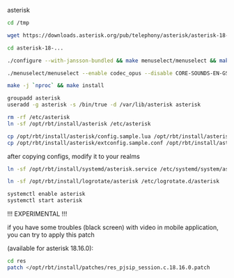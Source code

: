 asterisk

```bash
cd /tmp

wget https://downloads.asterisk.org/pub/telephony/asterisk/asterisk-18-current.tar.gz -O - | gzip -dc | tar -xvf -

cd asterisk-18-...

./configure --with-jansson-bundled && make menuselect/menuselect && make menuselect-tree

./menuselect/menuselect --enable codec_opus --disable CORE-SOUNDS-EN-GSM --enable CORE-SOUNDS-EN-WAV --enable CORE-SOUNDS-RU-WAV --enable MOH-OPSOUND-WAV

make -j `nproc` && make install
```

```bash
groupadd asterisk
useradd -g asterisk -s /bin/true -d /var/lib/asterisk asterisk
```

```bash
rm -rf /etc/asterisk
ln -sf /opt/rbt/install/asterisk /etc/asterisk
```

```bash
cp /opt/rbt/install/asterisk/config.sample.lua /opt/rbt/install/asterisk/config.lua
cp /opt/rbt/install/asterisk/extconfig.sample.conf /opt/rbt/install/asterisk/extconfig.conf
```

after copying configs, modify it to your realms

```bash
ln -sf /opt/rbt/install/systemd/asterisk.service /etc/systemd/system/asterisk.service
```

```bash
ln -sf /opt/rbt/install/logrotate/asterisk /etc/logrotate.d/asterisk
```

```bash
systemctl enable asterisk
systemctl start asterisk
```

!!! EXPERIMENTAL !!!

if you have some troubles (black screen) with video in mobile application, you can try to apply this patch

(available for asterisk 18.16.0):

```bash
cd res
patch </opt/rbt/install/patches/res_pjsip_session.c.18.16.0.patch
```